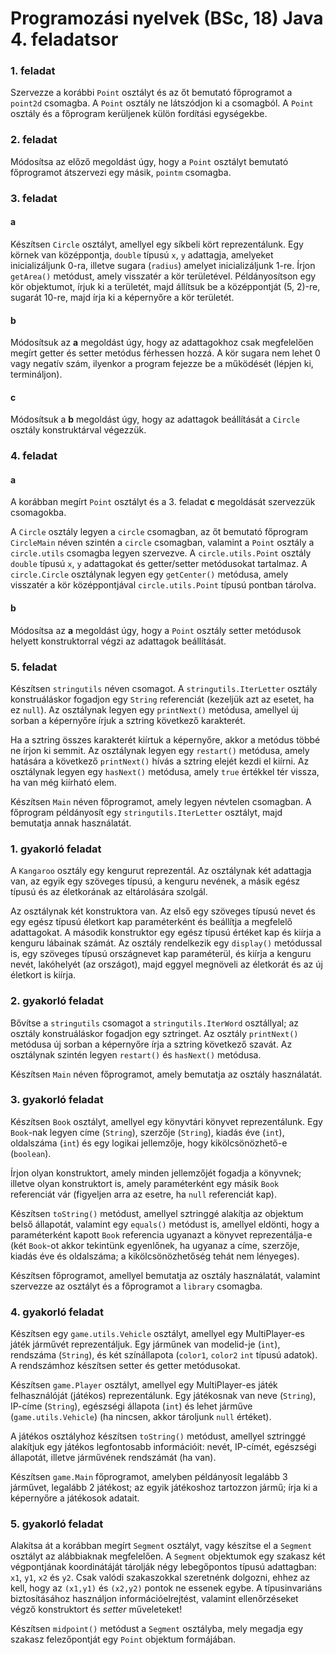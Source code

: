 # Programozási nyelvek (BSc, 18) Java 4. feladatsor



### 1. feladat

Szervezze a korábbi `Point` osztályt és az őt bemutató főprogramot a `point2d`
csomagba. A `Point` osztály ne látszódjon ki a csomagból. A `Point` osztály és a
főprogram kerüljenek külön fordítási egységekbe.

### 2. feladat

Módosítsa az előző megoldást úgy, hogy a `Point` osztályt bemutató főprogramot
átszervezi egy másik, `pointm` csomagba.

### 3. feladat

#### a

Készítsen `Circle` osztályt, amellyel egy síkbeli kört reprezentálunk. Egy körnek
van középpontja, `double` típusú `x`, `y` adattagja, amelyeket inicializáljunk 0-ra,
illetve sugara (`radius`) amelyet inicializáljunk 1-re. Írjon `getArea()` metódust,
amely visszatér a kör területével. Példányosítson egy kör objektumot, írjuk ki
a területét, majd állítsuk be a középpontját (5, 2)-re, sugarát 10-re, majd
írja ki a képernyőre a kör területét.

#### b

Módosítsuk az **a** megoldást úgy, hogy az adattagokhoz csak megfelelően megírt
getter és setter metódus férhessen hozzá. A kör sugara nem lehet 0 vagy negatív szám,
ilyenkor a program fejezze be a működését (lépjen ki, termináljon).

#### c

Módosítsuk a **b** megoldást úgy, hogy az adattagok beállítását a `Circle` osztály
konstruktárval végezzük.

### 4. feladat

#### a

A korábban megírt `Point` osztályt és a 3. feladat **c** megoldását szervezzük csomagokba.

A `Circle` osztály legyen a `circle` csomagban, az őt bemutató főprogram `CircleMain`
néven szintén a `circle` csomagban, valamint a `Point` osztály a `circle.utils` csomagba
legyen szervezve. A `circle.utils.Point` osztály `double` típusú `x`, `y` adattagokat és
getter/setter metódusokat tartalmaz. A `circle.Circle` osztálynak legyen egy `getCenter()`
metódusa, amely visszatér a kör középpontjával `circle.utils.Point` típusú pontban tárolva.

#### b

Módosítsa az **a** megoldást úgy, hogy a `Point` osztály setter metódusok helyett
konstruktorral végzi az adattagok beállítását.

### 5. feladat

Készítsen `stringutils` néven csomagot. A `stringutils.IterLetter` osztály
konstruáláskor fogadjon egy `String` referenciát (kezeljük azt az esetet, ha
ez `null`). Az osztálynak legyen egy `printNext()` metódusa, amellyel új sorban
a képernyőre írjuk a sztring következő karakterét.

Ha a sztring összes karakterét kiírtuk a képernyőre, akkor a metódus többé
ne írjon ki semmit. Az osztálynak legyen egy `restart()` metódusa, amely
hatására a következő `printNext()` hívás a sztring elejét kezdi el kiírni.
Az osztálynak legyen egy `hasNext()` metódusa, amely `true` értékkel tér
vissza, ha van még kiírható elem.

Készítsen `Main` néven főprogramot, amely legyen névtelen csomagban.
A főprogram példányosít egy `stringutils.IterLetter` osztályt, majd bemutatja
annak használatát.

### 1. gyakorló feladat

A `Kangaroo` osztály egy kengurut reprezentál. Az osztálynak két adattagja van,
az egyik egy szöveges típusú, a kenguru nevének, a másik egész típusú és az
életkorának az eltárolására szolgál.

Az osztálynak két konstruktora van. Az első egy szöveges típusú nevet és egy
egész típusú életkort kap paraméterként és beállítja a megfelelő adattagokat.
A második konstruktor egy egész típusú értéket kap és kiírja a kenguru lábainak
számát. Az osztály rendelkezik egy `display()` metódussal is, egy szöveges
típusú országnevet kap paraméterül, és kiírja a kenguru nevét, lakóhelyét
(az országot), majd eggyel megnöveli az életkorát és az új életkort is kiírja.

### 2. gyakorló feladat

Bővítse a `stringutils` csomagot a `stringutils.IterWord` osztállyal;
az osztály konstruáláskor fogadjon egy sztringet. Az osztály `printNext()`
metódusa új sorban a képernyőre írja a sztring következő szavát.
Az osztálynak szintén legyen `restart()` és `hasNext()` metódusa.

Készítsen `Main` néven főprogramot, amely bemutatja az osztály használatát.

### 3. gyakorló feladat

Készítsen `Book` osztályt, amellyel egy könyvtári könyvet reprezentálunk.
Egy `Book`-nak legyen címe (`String`), szerzője (`String`), kiadás éve (`int`),
oldalszáma (`int`) és egy logikai jellemzője, hogy kikölcsönözhető-e (`boolean`).

Írjon olyan konstruktort, amely minden jellemzőjét fogadja a könyvnek; illetve
olyan konstruktort is, amely paraméterként egy másik `Book` referenciát vár
(figyeljen arra az esetre, ha `null` referenciát kap).

Készítsen `toString()` metódust, amellyel sztringgé alakítja az objektum
belső állapotát, valamint egy `equals()` metódust is, amellyel eldönti,
hogy a paraméterként kapott `Book` referencia ugyanazt a könyvet reprezentálja-e
(két `Book`-ot akkor tekintünk egyenlőnek, ha ugyanaz a címe, szerzője, kiadás éve
és oldalszáma; a kikölcsönözhetőség tehát nem lényeges).

Készítsen főprogramot, amellyel bemutatja az osztály használatát, valamint
szervezze az osztályt és a főprogramot a `library` csomagba.

### 4. gyakorló feladat

Készítsen egy `game.utils.Vehicle` osztályt, amellyel egy MultiPlayer-es játék
járművét reprezentáljuk. Egy járműnek van modelid-je (`int`), rendszáma (`String`),
és két színállapota (`color1`, `color2` `int` típusú adatok). A rendszámhoz
készítsen setter és getter metódusokat.

Készítsen `game.Player` osztályt, amellyel egy MultiPlayer-es játék felhasználóját
(játékos) reprezentálunk. Egy játékosnak van neve (`String`), IP-címe (`String`),
egészségi állapota (`int`) és lehet járműve (`game.utils.Vehicle`) (ha nincsen,
akkor tároljunk `null` értéket).

A játékos osztályhoz készítsen `toString()` metódust, amellyel sztringgé alakítjuk
egy játékos legfontosabb információit: nevét, IP-címét, egészségi állapotát,
illetve járművének rendszámát (ha van).

Készítsen `game.Main` főprogramot, amelyben példányosít legalább 3 járművet,
legalább 2 játékost; az egyik játékoshoz tartozzon jármű; írja ki a képernyőre
a játékosok adatait.

### 5. gyakorló feladat

Alakítsa át a korábban megírt `Segment` osztályt, vagy készítse el a `Segment`
osztályt az alábbiaknak megfelelően. A `Segment` objektumok egy szakasz két
végpontjának koordinátáját tárolják négy lebegőpontos típusú adattagban:
`x1`, `y1`, `x2` és `y2`. Csak valódi szakaszokkal szeretnénk dolgozni,
ehhez az kell, hogy az `(x1,y1)` és `(x2,y2)` pontok ne essenek egybe.
A típusinvariáns biztosításához használjon információelrejtést, valamint
ellenőrzéseket végző konstruktort és *setter* műveleteket!

Készítsen `midpoint()` metódust a `Segment` osztályba, mely megadja egy
szakasz felezőpontját egy `Point` objektum formájában.


